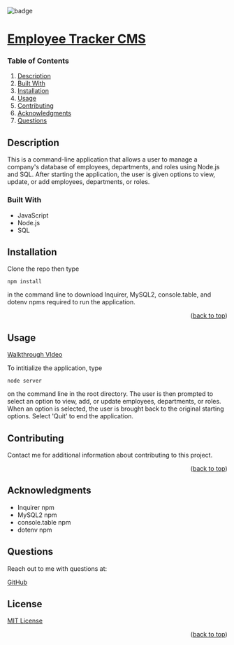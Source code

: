 
<div id="top"></div>

![badge](https://img.shields.io/badge/license-MIT-brightgreen)

# [Employee Tracker CMS](https://github.com/apatheticjedi/employee-tracker-cms)

### Table of Contents

1. [Description](#description)
2. [Built With](#built-with)
3. [Installation](#installation)
4. [Usage](#usage)
5. [Contributing](#contributing)
6. [Acknowledgments](#acknowledgments)
7. [Questions](#questions)

## Description

This is a command-line application that allows a user to manage a company's database of employees, departments, and roles using Node.js and SQL. After starting the application, the user is given options to view, update, or add employees, departments, or roles.

### Built With


* JavaScript
* Node.js 
* SQL

## Installation

Clone the repo then type 
~~~ 
npm install 
~~~ 
in the command line to download  Inquirer, MySQL2, console.table, and dotenv npms required to run the application.

<p align="right">(<a href="#top">back to top</a>)</p>

## Usage

[Walkthrough VIdeo](https://youtu.be/DWalxhYx7Vw)

To intitialize the application, type 
~~~ 
node server
~~~ 
on the command line in the root directory. The user is then prompted to select an option to view, add, or update employees, departments, or roles. When an option is selected, the user is brought back to the original starting options. Select 'Quit' to end the application.

## Contributing

Contact me for additional information about contributing to this project.

<p align="right">(<a href="#top">back to top</a>)</p>

## Acknowledgments

* Inquirer npm
* MySQL2 npm
* console.table npm
* dotenv npm


## Questions

Reach out to me with questions at:

[GitHub](https://github.com/apatheticjedi)


## License

[MIT License](https://spdx.org/licenses/MIT.html)


<p align="right">(<a href="#top">back to top</a>)</p>
